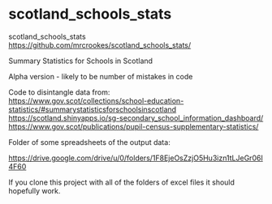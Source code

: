 # scotland_schools_stats					
scotland_schools_stats <br/>
https://github.com/mrcrookes/scotland_schools_stats/  <br/>

Summary Statistics for Schools in Scotland  <br/>

Alpha version - likely to be number of mistakes in code	 <br/>

Code to disintangle data from:  <br/>
https://www.gov.scot/collections/school-education-statistics/#summarystatisticsforschoolsinscotland  <br/>
https://scotland.shinyapps.io/sg-secondary_school_information_dashboard/  <br/>
https://www.gov.scot/publications/pupil-census-supplementary-statistics/ <br/>

Folder of some spreadsheets of the output data:  <br/>

https://drive.google.com/drive/u/0/folders/1F8EjeOsZzjO5Hu3izn1tLJeGr06I4F60  <br/>

If you clone this project with all of the folders of excel files it should hopefully work.
